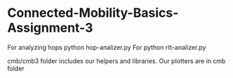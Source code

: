 # Connected-Mobility-Basics-Assignment-3
For analyzing hops
python hop-analizer.py
For python rtt-analizer.py

cmb/cmb3 folder includes our helpers and libraries.
Our plotters are in cmb folder
